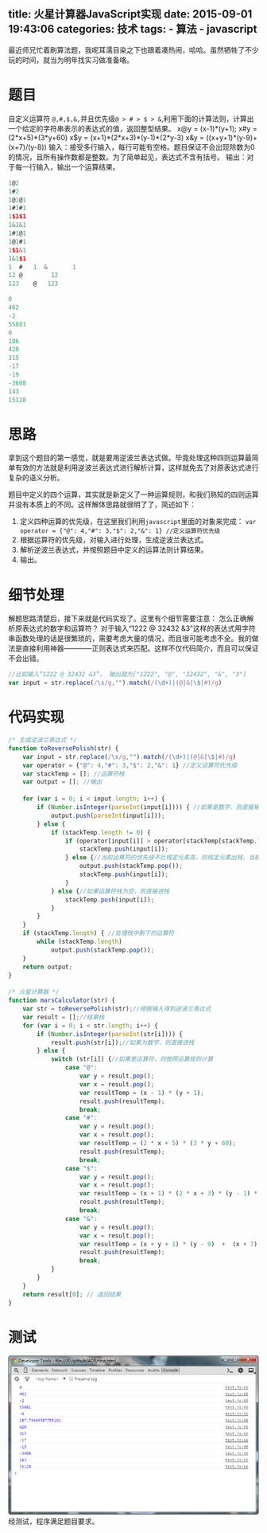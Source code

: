 title: 火星计算器JavaScript实现
date: 2015-09-01 19:43:06
categories: 技术
tags:
	- 算法
	- javascript
---
最近师兄忙着刷算法题，我呢耳濡目染之下也跟着凑热闹，哈哈。虽然牺牲了不少玩的时间，就当为明年找实习做准备咯。

#  题目
自定义运算符 `@,#,$,&,`并且优先级`@ > # > $ > &`,利用下面的计算法则，计算出一个给定的字符串表示的表达式的值，返回整型结果。
x@y = (x-1)\*(y+1);
x#y = (2\*x+5)\*(3\*y+60)
x$y = (x+1)\*(2\*x+3)\*(y-1)\*(2\*y-3)
x&y = ((x+y+1)\*(y-9)+(x+7)/(y-8))
输入：接受多行输入，每行可能有空格。题目保证不会出现除数为0的情况，且所有操作数都是整数。为了简单起见，表达式不含有括号。
输出：对于每一行输入，输出一个运算结果。
```javascript 输入样例：
1@2
1#2
1@1@1
1#1#1
1$1$1
1&1&1
1#1@1
1@1#1
1$1&1
1&1$1
1  #   1  &       1
12 @        12
123    @   123
```

```javascript 输出样例:
0
462
-2
55881
0
186
420
315
-17
-19
-3608
143
15128
```
<!-- more -->
#  思路
拿到这个题目的第一感觉，就是要用逆波兰表达式做。毕竟处理这种四则运算最简单有效的方法就是利用逆波兰表达式进行解析计算，这样就免去了对原表达式进行复杂的语义分析。

题目中定义的四个运算，其实就是新定义了一种运算规则，和我们熟知的四则运算并没有本质上的不同。这样解体思路就很明了了，简述如下：
1. 定义四种运算的优先级，在这里我们利用`javascript`里面的对象来完成：
	`var operator = {"@": 4,"#": 3,"$": 2,"&": 1} //定义运算符优先级`
2. 根据运算符的优先级，对输入进行处理，生成逆波兰表达式。
3. 解析逆波兰表达式，并按照题目中定义的运算法则计算结果。
4. 输出。

# 细节处理
解题思路清楚后，接下来就是代码实现了。这里有个细节需要注意：
怎么正确解析原表达式的数字和运算符？
对于输入“1222 @ 32432 &3”这样的表达式用字符串函数处理的话是很繁琐的，需要考虑大量的情况，而且很可能考虑不全。我的做法是直接利用神器————正则表达式来匹配。这样不仅代码简介，而且可以保证不会出错。
```javascript
//比如输入“1222 @ 32432 &3”， 输出就为["1222", "@", "32432", "&", "3"]
var input = str.replace(/\s/g,"").match(/(\d+)|(@|&|\$|#)/g)
```

# 代码实现


```javascript
/* 生成逆波兰表达式 */
function toReversePolish(str) {
	var input = str.replace(/\s/g,"").match(/(\d+)|(@|&|\$|#)/g)
	var operator = {"@": 4,"#": 3,"$": 2,"&": 1} //定义运算符优先级
	var stackTemp = []; //运算符栈
	var output = []; //输出

	for (var i = 0; i < input.length; i++) {
		if (Number.isInteger(parseInt(input[i]))) { //如果是数字，则直接输出
			output.push(parseInt(input[i]));
		} else {
			if (stackTemp.length != 0) {
				if (operator[input[i]] > operator[stackTemp[stackTemp.length - 1]]) {//当前运算符的优先级比栈定元素高，则当前运算符进栈
					stackTemp.push(input[i]);
				} else {//当前运算符的优先级不比栈定元素高，则栈定元素出栈，当前运算符进栈
					output.push(stackTemp.pop());
					stackTemp.push(input[i]);
				}
			} else {//如果运算符栈为空，则直接进栈
				stackTemp.push(input[i]);
			}
		}
	}
	if (stackTemp.length) { //处理栈中剩下的运算符
		while (stackTemp.length)
			output.push(stackTemp.pop());
	}
	return output;
}

/* 火星计算器 */
function marsCalculator(str) {
	var str = toReversePolish(str);//根据输入得到逆波兰表达式
	var result = [];//结果栈
	for (var i = 0; i < str.length; i++) {
		if (Number.isInteger(parseInt(str[i]))) {
			result.push(str[i]);//如果为数字，则直接进栈
		} else {
			switch (str[i]) {//如果是运算符，则按照运算规则计算
				case "@":
					var y = result.pop();
					var x = result.pop();
					var resultTemp = (x - 1) * (y + 1);
					result.push(resultTemp);
					break;
				case "#":
					var y = result.pop();
					var x = result.pop();
					var resultTemp = (2 * x + 5) * (3 * y + 60);
					result.push(resultTemp);
					break;
				case "$":
					var y = result.pop();
					var x = result.pop();
					var resultTemp = (x + 1) * (2 * x + 3) * (y - 1) * (2 * y - 3);
					result.push(resultTemp);
					break;
				case "&":
					var y = result.pop();
					var x = result.pop();
					var resultTemp = (x + y + 1) * (y - 9)  +  (x + 7) / (y - 8);
					result.push(resultTemp);
					break;
			}
		}
	}
	return result[0]; // 返回结果
}

```
#  测试
![测试结果](/images/blog/20150901/testResult.png)
经测试，程序满足题目要求。
